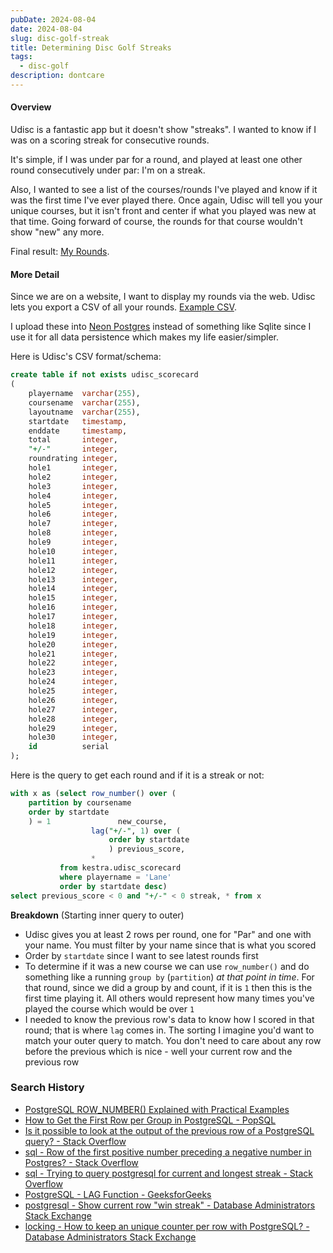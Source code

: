 ```yaml
---
pubDate: 2024-08-04
date: 2024-08-04
slug: disc-golf-streak
title: Determining Disc Golf Streaks
tags:
  - disc-golf
description: dontcare
---
```


#### Overview

Udisc is a fantastic app but it doesn't show "streaks". I wanted to know if I was on a scoring streak for consecutive
rounds.

It's simple, if I was under par for a round, and played at least one other round consecutively under par: I'm on a
streak.

Also, I wanted to see a list of the courses/rounds I've played and know if it was the first time I've ever played there.
Once again, Udisc will tell you your unique courses, but it isn't front and center if what you played was new at that
time.
Going forward of course, the rounds for that course wouldn't show "new" any more.

Final result: [My Rounds](/dg/rounds).

#### More Detail

Since we are on a website, I want to display my rounds via the web. Udisc lets you export a CSV of all your
rounds. [Example CSV](2024-06-udisc-scorecards.csv).

I upload these into [Neon Postgres](https://neon.tech/) instead of something like Sqlite since I use it for all data
persistence which makes my life easier/simpler.

Here is Udisc's CSV format/schema:

```sql
create table if not exists udisc_scorecard
(
    playername  varchar(255),
    coursename  varchar(255),
    layoutname  varchar(255),
    startdate   timestamp,
    enddate     timestamp,
    total       integer,
    "+/-"       integer,
    roundrating integer,
    hole1       integer,
    hole2       integer,
    hole3       integer,
    hole4       integer,
    hole5       integer,
    hole6       integer,
    hole7       integer,
    hole8       integer,
    hole9       integer,
    hole10      integer,
    hole11      integer,
    hole12      integer,
    hole13      integer,
    hole14      integer,
    hole15      integer,
    hole16      integer,
    hole17      integer,
    hole18      integer,
    hole19      integer,
    hole20      integer,
    hole21      integer,
    hole22      integer,
    hole23      integer,
    hole24      integer,
    hole25      integer,
    hole26      integer,
    hole27      integer,
    hole28      integer,
    hole29      integer,
    hole30      integer,
    id          serial
);
```

Here is the query to get each round and if it is a streak or not:

```sql
with x as (select row_number() over (
    partition by coursename
    order by startdate
    ) = 1               new_course,
                  lag("+/-", 1) over (
                      order by startdate
                      ) previous_score,
                  *
           from kestra.udisc_scorecard
           where playername = 'Lane'
           order by startdate desc)
select previous_score < 0 and "+/-" < 0 streak, * from x
```

**Breakdown**
(Starting inner query to outer)

- Udisc gives you at least 2 rows per round, one for "Par" and one with your name. You must filter by your name since
  that is what you scored
- Order by `startdate` since I want to see latest rounds first
- To determine if it was a new course we can use `row_number()` and do something like a running `group by` (`partition`)
  _at that point in time_. For that round, since we did a group by and count, if it is `1` then this is the first time
  playing it. All others would represent how many times you've played the course which would be over `1`
- I needed to know the previous row's data to know how I scored in that round; that is where `lag` comes in. The sorting
  I imagine you'd want to match your outer query to match. You don't need to care about any row before the previous
  which is nice - well your current row and the previous row

### Search History

- [PostgreSQL ROW_NUMBER() Explained with Practical Examples](https://www.postgresqltutorial.com/postgresql-window-function/postgresql-row_number/)
- [How to Get the First Row per Group in PostgreSQL - PopSQL](https://popsql.com/learn-sql/postgresql/how-to-get-the-first-row-per-group-in-postgresql)
- [Is it possible to look at the output of the previous row of a PostgreSQL query? - Stack Overflow](https://stackoverflow.com/questions/70158295/is-it-possible-to-look-at-the-output-of-the-previous-row-of-a-postgresql-query)
- [sql - Row of the first positive number preceding a negative number in Postgres? - Stack Overflow](https://stackoverflow.com/questions/58801601/row-of-the-first-positive-number-preceding-a-negative-number-in-postgres)
- [sql - Trying to query postgresql for current and longest streak - Stack Overflow](https://stackoverflow.com/questions/59077286/trying-to-query-postgresql-for-current-and-longest-streak)
- [PostgreSQL - LAG Function - GeeksforGeeks](https://www.geeksforgeeks.org/postgresql-lag-function/)
- [postgresql - Show current row "win streak" - Database Administrators Stack Exchange](https://dba.stackexchange.com/questions/235306/show-current-row-win-streak)
- [locking - How to keep an unique counter per row with PostgreSQL? - Database Administrators Stack Exchange](https://dba.stackexchange.com/questions/47774/how-to-keep-an-unique-counter-per-row-with-postgresql)
